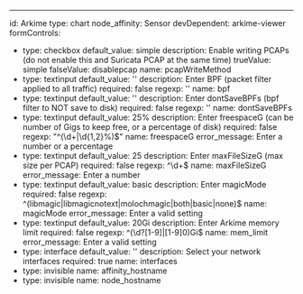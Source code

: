 ---
id: Arkime
type: chart
node_affinity: Sensor
devDependent: arkime-viewer
formControls:
- type: checkbox
  default_value: simple
  description: Enable writing PCAPs (do not enable this and Suricata PCAP at the same time)
  trueValue: simple
  falseValue: disablepcap
  name: pcapWriteMethod
- type: textinput
  default_value: ''
  description: Enter BPF (packet filter applied to all traffic)
  required: false
  regexp: ''
  name: bpf
- type: textinput
  default_value: ''
  description: Enter dontSaveBPFs (bpf filter to NOT save to disk)
  required: false
  regexp: ''
  name: dontSaveBPFs
- type: textinput
  default_value: 25%
  description: Enter freespaceG (can be number of Gigs to keep free, or a percentage of disk)
  required: false
  regexp: "^(\d+|\d{1,2}%)$"
  name: freespaceG
  error_message: Enter a number or a percentage
- type: textinput
  default_value: 25
  description: Enter maxFileSizeG (max size per PCAP)
  required: false
  regexp: ^\d+$
  name: maxFileSizeG
  error_message: Enter a number
- type: textinput
  default_value: basic
  description: Enter magicMode
  required: false
  regexp: ^(libmagic|libmagicnotext|molochmagic|both|basic|none)$
  name: magicMode
  error_message: Enter a valid setting
- type: textinput
  default_value: 20Gi
  description: Enter Arkime memory limit
  required: false
  regexp: ^(\d?[1-9]|[1-9]0)Gi$
  name: mem_limit
  error_message: Enter a valid setting
- type: interface
  default_value: ''
  description: Select your network interfaces
  required: true
  name: interfaces
- type: invisible
  name: affinity_hostname
- type: invisible
  name: node_hostname
